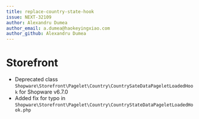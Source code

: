```yaml
---
title: replace-country-state-hook
issue: NEXT-32109
author: Alexandru Dumea
author_email: a.dumea@haokeyingxiao.com
author_github: Alexandru Dumea
---
```

# Storefront
* Deprecated class `Shopware\Storefront\Pagelet\Country\CountrySateDataPageletLoadedHook` for Shopware v6.7.0
* Added fix for typo in  `Shopware\Storefront\Pagelet\Country\CountryStateDataPageletLoadedHook.php`
